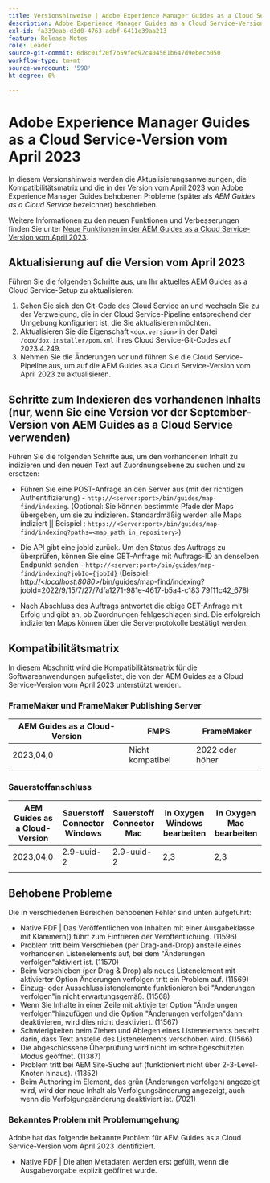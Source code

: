 ```yaml
---
title: Versionshinweise | Adobe Experience Manager Guides as a Cloud Service, Version April 2023
description: Adobe Experience Manager Guides as a Cloud Service-Version vom April 2023
exl-id: fa339eab-d3d0-4763-adbf-6411e39aa213
feature: Release Notes
role: Leader
source-git-commit: 6d8c01f20f7b59fed92c404561b647d9ebecb050
workflow-type: tm+mt
source-wordcount: '598'
ht-degree: 0%

---
```


# Adobe Experience Manager Guides as a Cloud Service-Version vom April 2023

In diesem Versionshinweis werden die Aktualisierungsanweisungen, die Kompatibilitätsmatrix und die in der Version vom April 2023 von Adobe Experience Manager Guides behobenen Probleme (später als *AEM Guides as a Cloud Service* bezeichnet) beschrieben.

Weitere Informationen zu den neuen Funktionen und Verbesserungen finden Sie unter [Neue Funktionen in der AEM Guides as a Cloud Service-Version vom April 2023](whats-new-2023-4-0.md).

## Aktualisierung auf die Version vom April 2023

Führen Sie die folgenden Schritte aus, um Ihr aktuelles AEM Guides as a Cloud Service-Setup zu aktualisieren:

1. Sehen Sie sich den Git-Code des Cloud Service an und wechseln Sie zu der Verzweigung, die in der Cloud Service-Pipeline entsprechend der Umgebung konfiguriert ist, die Sie aktualisieren möchten.
2. Aktualisieren Sie die Eigenschaft `<dox.version>` in der Datei `/dox/dox.installer/pom.xml` Ihres Cloud Service-Git-Codes auf 2023.4.249.
3. Nehmen Sie die Änderungen vor und führen Sie die Cloud Service-Pipeline aus, um auf die AEM Guides as a Cloud Service-Version vom April 2023 zu aktualisieren.

## Schritte zum Indexieren des vorhandenen Inhalts (nur, wenn Sie eine Version vor der September-Version von AEM Guides as a Cloud Service verwenden)

Führen Sie die folgenden Schritte aus, um den vorhandenen Inhalt zu indizieren und den neuen Text auf Zuordnungsebene zu suchen und zu ersetzen:

* Führen Sie eine POST-Anfrage an den Server aus (mit der richtigen Authentifizierung) - `http://<server:port>/bin/guides/map-find/indexing`.
(Optional: Sie können bestimmte Pfade der Maps übergeben, um sie zu indizieren. Standardmäßig werden alle Maps indiziert || Beispiel : `https://<Server:port>/bin/guides/map-find/indexing?paths=<map_path_in_repository>`)

* Die API gibt eine jobId zurück. Um den Status des Auftrags zu überprüfen, können Sie eine GET-Anfrage mit Auftrags-ID an denselben Endpunkt senden - `http://<server:port>/bin/guides/map-find/indexing?jobId={jobId}`
(Beispiel: http://&lt;_localhost:8080_>/bin/guides/map-find/indexing?jobId=2022/9/15/7/27/7dfa1271-981e-4617-b5a4-c183 79f11c42_678)

* Nach Abschluss des Auftrags antwortet die obige GET-Anfrage mit Erfolg und gibt an, ob Zuordnungen fehlgeschlagen sind. Die erfolgreich indizierten Maps können über die Serverprotokolle bestätigt werden.

## Kompatibilitätsmatrix

In diesem Abschnitt wird die Kompatibilitätsmatrix für die Softwareanwendungen aufgelistet, die von der AEM Guides as a Cloud Service-Version vom April 2023 unterstützt werden.

### FrameMaker und FrameMaker Publishing Server

| AEM Guides as a Cloud-Version | FMPS | FrameMaker |
| --- | --- | --- |
| 2023,04,0 | Nicht kompatibel | 2022 oder höher |
| | | |


### Sauerstoffanschluss

| AEM Guides as a Cloud-Version | Sauerstoff Connector Windows | Sauerstoff Connector Mac | In Oxygen Windows bearbeiten | In Oxygen Mac bearbeiten |
| --- | --- | --- | --- | --- |
| 2023,04,0 | 2.9-uuid-2 | 2.9-uuid-2 | 2,3 | 2,3 |
|  |  |  |  |



## Behobene Probleme

Die in verschiedenen Bereichen behobenen Fehler sind unten aufgeführt:

* Native PDF | Das Veröffentlichen von Inhalten mit einer Ausgabeklasse mit Klammern() führt zum Einfrieren der Veröffentlichung. (11596)
* Problem tritt beim Verschieben (per Drag-and-Drop) anstelle eines vorhandenen Listenelements auf, bei dem &quot;Änderungen verfolgen&quot;aktiviert ist. (11570)
* Beim Verschieben (per Drag &amp; Drop) als neues Listenelement mit aktivierter Option Änderungen verfolgen tritt ein Problem auf. (11569)
* Einzug- oder Ausschlusslistenelemente funktionieren bei &quot;Änderungen verfolgen&quot;in nicht erwartungsgemäß. (11568)
* Wenn Sie Inhalte in einer Zeile mit aktivierter Option &quot;Änderungen verfolgen&quot;hinzufügen und die Option &quot;Änderungen verfolgen&quot;dann deaktivieren, wird dies nicht deaktiviert. (11567)
* Schwierigkeiten beim Ziehen und Ablegen eines Listenelements besteht darin, dass Text anstelle des Listenelements verschoben wird. (11566)
* Die abgeschlossene Überprüfung wird nicht im schreibgeschützten Modus geöffnet. (11387)
* Problem tritt bei AEM Site-Suche auf (funktioniert nicht über 2-3-Level-Knoten hinaus). (11352)
* Beim Authoring im Element, das grün (Änderungen verfolgen) angezeigt wird, wird der neue Inhalt als Verfolgungsänderung angezeigt, auch wenn die Verfolgungsänderung deaktiviert ist. (7021)

### Bekanntes Problem mit Problemumgehung

Adobe hat das folgende bekannte Problem für AEM Guides as a Cloud Service-Version vom April 2023 identifiziert.

* Native PDF | Die alten Metadaten werden erst gefüllt, wenn die Ausgabevorgabe explizit geöffnet wurde.
